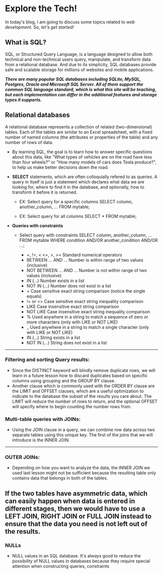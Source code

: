 # Explore the Tech!
In today's blog, I am going to discuss some topics related to _web development_. So, _let's get started!_

## What is SQL?
SQL, or Structured Query Language, is a language designed to allow both technical and non-technical users query, manipulate, and transform data from a relational database.
And due to its simplicity, SQL databases provide safe and scalable storage for millions of websites and mobile applications.

***There are many popular SQL databases including SQLite, MySQL, Postgres, Oracle and Microsoft SQL Server.
All of them support the common SQL language standard, which is what this site will be teaching, but each implementation can differ in the additional features and storage types it supports.***

## Relational databases
A relational database represents a collection of related (two-dimensional) tables. Each of the tables are similar to an Excel spreadsheet, with a fixed number of named columns 
(the attributes or properties of the table) and any number of rows of data.


- By learning SQL, the goal is to learn how to answer specific questions about this data, like "What types of vehicles are on the road have less than four wheels?"
or "How many models of cars does Tesla produce?", to help us make better decisions down the road.

- __SELECT__ statements, which are often colloquially refered to as queries. A query in itself is just a statement which declares what data we are looking for,
  where to find it in the database, and optionally, how to transform it before it is returned.
    - EX: Select query for a specific columns
SELECT column, another_column, …
FROM mytable;

    - EX: Select query for all columns
SELECT * 
FROM mytable;

- __Queries with constraints__
  - Select query with constraints
SELECT column, another_column, …
FROM mytable
WHERE condition
    AND/OR another_condition
    AND/OR …;
    
    
    - =, !=, < <=, >, >=	Standard numerical operators
    - BETWEEN … AND …	Number is within range of two values (inclusive)
    - NOT BETWEEN … AND …	Number is not within range of two values (inclusive)
    - IN (…)	Number exists in a list
    - NOT IN (…)	Number does not exist in a list
    - =	Case sensitive exact string comparison (notice the single equals)
    - != or <>	Case sensitive exact string inequality comparison
    - LIKE	Case insensitive exact string comparison
    - NOT LIKE	Case insensitive exact string inequality comparison
    - %	Used anywhere in a string to match a sequence of zero or more characters (only with LIKE or NOT LIKE)
    - _	Used anywhere in a string to match a single character (only with LIKE or NOT LIKE)
    - IN (…)	String exists in a list
    - NOT IN (…)	String does not exist in a list
 
 ------------
 ###  Filtering and sorting Query results:
  - Since the DISTINCT keyword will blindly remove duplicate rows, we will learn in a future lesson how to discard duplicates based on specific columns using grouping and the GROUP BY clause.
  - Another clause which is commonly used with the ORDER BY clause are the LIMIT and OFFSET clauses, which are a useful optimization to indicate to the database the subset of the results you care about.
The LIMIT will reduce the number of rows to return, and the optional OFFSET will specify where to begin counting the number rows from.

### Multi-table queries with JOINs:  
  - Using the JOIN clause in a query, we can combine row data across two separate tables using this unique key. The first of the joins that we will introduce is the INNER JOIN.
  ---------
  ### OUTER JOINs:
   - Depending on how you want to analyze the data, the INNER JOIN we used last lesson might not be sufficient because the resulting table only contains data that belongs in both of the tables.

If the two tables have asymmetric data, which can easily happen when data is entered in different stages, then we would have to use a LEFT JOIN, RIGHT JOIN or FULL JOIN instead to ensure that the data you need is not left out of the results.
------------
### NULLs
- NULL values in an SQL database. It's always good to reduce the possibility of NULL values in databases because they require special attention when constructing queries, constraints 

